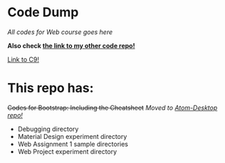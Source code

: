 # Code Dump

*All codes for Web course goes here*

**Also check [the link to my other code repo!](https://github.com/has9h/atom-desktop)**

[Link to C9!](https://c9.io/has9)

# This repo has:

~~Codes for Bootstrap: Including the Cheatsheet~~ *Moved to [Atom-Desktop repo!](https://github.com/has9h/atom-desktop)*
* Debugging directory
* Material Design experiment directory
* Web Assignment 1 sample directories
* Web Project experiment directory
